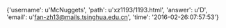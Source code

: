 {'username': u'McNuggets', 'path': u'xz1193/1193.html', 'answer': u'D', 'email': u'fan-zh13@mails.tsinghua.edu.cn', 'time': '2016-02-26:07:57:53'}